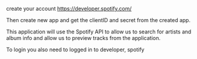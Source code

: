 create your account
https://developer.spotify.com/

Then create new app and get the clientID and secret from the created app.

This application will use the Spotify API to allow us to search for artists and album info and allow us to preview tracks from the application.

To login you also need to logged in to developer, spotify